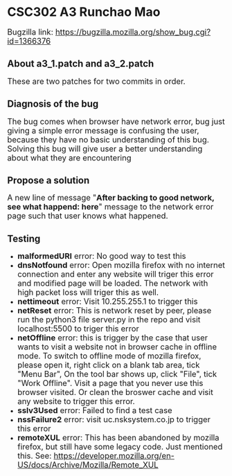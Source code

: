 # CSC302 A3 Runchao Mao
<font size=4>Bugzilla link: https://bugzilla.mozilla.org/show_bug.cgi?id=1366376</font>
## About a3_1.patch and a3_2.patch
<font size=4> These are two patches for two commits in order.</font>
## Diagnosis of the bug
<font size=4> The bug comes when browser have network error, bug just giving a simple error message is confusing the user, because they have no basic understanding of this bug. Solving this bug will give user a better understanding about what they are encountering</font>
## Propose a solution
<font size=4>A new line of message "**After backing to good network, see what happend: here**" message to the network error page such that user knows what happened.</font>
## Testing
- <font size=4>**malformedURI** error: No good way to test this</font>
- <font size=4>**dnsNotfound** error: Open mozilla firefox with no internet connection and enter any website will triger this error and modified page will be loaded. The network with high packet loss will triger this as well.</font>
- <font size=4>**nettimeout** error: Visit 10.255.255.1 to trigger this</font>
- <font size=4>**netReset** error: This is network reset by peer, please run the python3 file server.py in the repo and visit localhost:5500 to triger this error</font>
- <font size=4>**netOffline** error: this is trigger by the case that user wants to visit a website not in browser cache in offline mode. To switch to offline mode of mozilla firefox, please open it, right click on a blank tab area, tick "Menu Bar", On the tool bar shows up, click "File", tick "Work Offline". Visit a page that you never use this browser visited. Or clean the broswer cache and visit any website to trigger this error.</font>
- <font size=4>**sslv3Used** error: Failed to find a test case</font>
- <font size=4>**nssFailure2** error: visit uc.nsksystem.co.jp to trigger this error</font>
- <font size=4>**remoteXUL** error: This has been abandoned by mozilla firefox, but still have some legacy code. Just mentioned this. See: https://developer.mozilla.org/en-US/docs/Archive/Mozilla/Remote_XUL</font>
